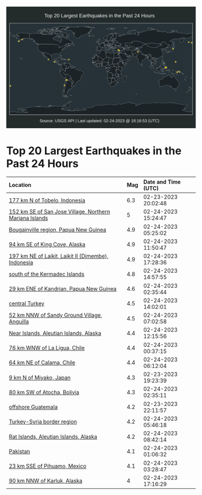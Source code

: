 ![Map](./map.png)

# Top 20 Largest Earthquakes in the Past 24 Hours

| Location | Mag | Date and Time (UTC) |
|:---|:---|:---|
| [177 km N of Tobelo, Indonesia](https://earthquake.usgs.gov/earthquakes/eventpage/us6000jr32) | 6.3 | 02-23-2023 20:02:48 |
| [152 km SE of San Jose Village, Northern Mariana Islands](https://earthquake.usgs.gov/earthquakes/eventpage/us6000jrca) | 5 | 02-24-2023 15:24:47 |
| [Bougainville region, Papua New Guinea](https://earthquake.usgs.gov/earthquakes/eventpage/us6000jr73) | 4.9 | 02-24-2023 05:25:02 |
| [94 km SE of King Cove, Alaska](https://earthquake.usgs.gov/earthquakes/eventpage/us6000jra2) | 4.9 | 02-24-2023 11:50:47 |
| [197 km NE of Laikit, Laikit II (Dimembe), Indonesia](https://earthquake.usgs.gov/earthquakes/eventpage/us6000jrdd) | 4.9 | 02-24-2023 17:28:36 |
| [south of the Kermadec Islands](https://earthquake.usgs.gov/earthquakes/eventpage/us6000jrbs) | 4.8 | 02-24-2023 14:57:55 |
| [29 km ENE of Kandrian, Papua New Guinea](https://earthquake.usgs.gov/earthquakes/eventpage/us6000jr68) | 4.6 | 02-24-2023 02:35:44 |
| [central Turkey](https://earthquake.usgs.gov/earthquakes/eventpage/us6000jral) | 4.5 | 02-24-2023 14:02:01 |
| [52 km NNW of Sandy Ground Village, Anguilla](https://earthquake.usgs.gov/earthquakes/eventpage/us6000jr7i) | 4.5 | 02-24-2023 07:02:58 |
| [Near Islands, Aleutian Islands, Alaska](https://earthquake.usgs.gov/earthquakes/eventpage/us6000jra5) | 4.4 | 02-24-2023 12:15:56 |
| [76 km WNW of La Ligua, Chile](https://earthquake.usgs.gov/earthquakes/eventpage/us6000jr5j) | 4.4 | 02-24-2023 00:37:15 |
| [64 km NE of Calama, Chile](https://earthquake.usgs.gov/earthquakes/eventpage/us6000jr7b) | 4.4 | 02-24-2023 06:12:04 |
| [9 km N of Miyako, Japan](https://earthquake.usgs.gov/earthquakes/eventpage/us6000jr2v) | 4.3 | 02-23-2023 19:23:39 |
| [80 km SW of Atocha, Bolivia](https://earthquake.usgs.gov/earthquakes/eventpage/us6000jr66) | 4.3 | 02-24-2023 02:35:11 |
| [offshore Guatemala](https://earthquake.usgs.gov/earthquakes/eventpage/us6000jr4l) | 4.2 | 02-23-2023 22:11:57 |
| [Turkey-Syria border region](https://earthquake.usgs.gov/earthquakes/eventpage/us6000jr79) | 4.2 | 02-24-2023 05:46:18 |
| [Rat Islands, Aleutian Islands, Alaska](https://earthquake.usgs.gov/earthquakes/eventpage/us6000jr84) | 4.2 | 02-24-2023 08:42:14 |
| [Pakistan](https://earthquake.usgs.gov/earthquakes/eventpage/us6000jr5s) | 4.1 | 02-24-2023 01:06:32 |
| [23 km SSE of Pihuamo, Mexico](https://earthquake.usgs.gov/earthquakes/eventpage/us6000jr6h) | 4.1 | 02-24-2023 03:28:47 |
| [90 km NNW of Karluk, Alaska](https://earthquake.usgs.gov/earthquakes/eventpage/ak0232j8ry4u) | 4 | 02-24-2023 17:16:29 |
